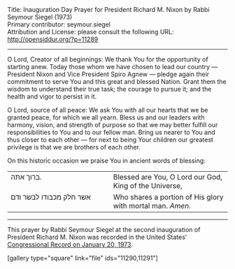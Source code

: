 <html>
<head></head>
<body>
Title: Inauguration Day Prayer for President Richard M. Nixon by Rabbi Seymour Siegel (1973)<br />
Primary contributor: seymour.siegel<br />
Attribution and License: please consult the following URL: <a href="http://opensiddur.org/?p=11289">http://opensiddur.org/?p=11289</a>
<p />
<hr />

<div class="english">
O Lord, Creator of all beginnings: We thank You for the opportunity of starting anew. Today those whom we have chosen to lead our country — President Nixon and Vice President Spiro Agnew — pledge again their commitment to serve You and this great and blessed Nation. Grant them the wisdom to understand their true task; the courage to pursue it; and the health and vigor to persist in it.

O Lord, source of all peace: We ask You with all our hearts that we be granted peace, for which we all yearn. Bless us and our leaders with harmony, vision, and strength of purpose so that we may better fulfill our responsibilities to You and to our fellow man. Bring us nearer to You and thus closer to each other — for next to being Your children our greatest privilege is that we are brothers of each other.

On this historic occasion we praise You in ancient words of blessing:
</div>

<table style="margin-left: auto;margin-right: auto;"><tbody>
<tr><td style="vertical-align:top;" width="46%">
<div class="liturgy"><span lang="he">
בּרוך אתּה.
</span></div>
</td>
 
<td style="vertical-align:top;" width="53%">
<div class="english">
Blessed are You, O Lord our God, King of the Universe,
</div>
</td></tr>


<tr><td style="vertical-align:top;" width="46%">
<div class="liturgy"><span lang="he">
אשר חלק מכבודו לבשר ודם
</span></div>
</td>
 
<td style="vertical-align:top;" width="53%">
<div class="english">
Who shares a portion of His glory with mortal man. <em>Amen</em>.
</div>
</td></tr>
</tbody></table>

<hr />
This prayer by Rabbi Seymour Siegel at the second inauguration of President Richard M. Nixon was recorded in the United States’ <a href="https://archive.org/stream/congressionalrec119aunit#page/n835/mode/2up">Congressional Record on January 20, 1973</a>.

[gallery type="square" link="file" ids="11290,11291"]
</body>
</html>